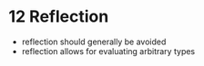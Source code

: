 # 12 Reflection

- reflection should generally be avoided
- reflection allows for evaluating arbitrary types

